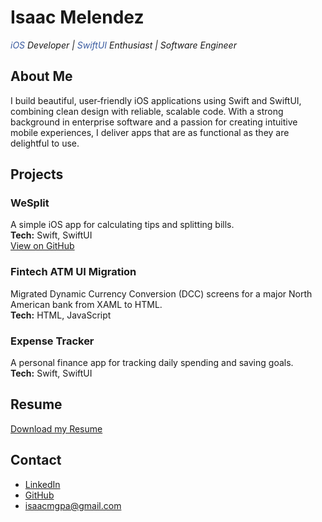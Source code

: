 # Isaac Melendez  
_<span style="color:#3A5BA0;">iOS</span> Developer | <span style="color:#3A5BA0;">SwiftUI</span> Enthusiast | Software Engineer_

## About Me  
I build beautiful, user‑friendly iOS applications using Swift and SwiftUI, combining clean design with reliable, scalable code. With a strong background in enterprise software and a passion for creating intuitive mobile experiences, I deliver apps that are as functional as they are delightful to use.

## Projects  
### WeSplit  
A simple iOS app for calculating tips and splitting bills.  
**Tech:** Swift, SwiftUI  
[View on GitHub](#)

### Fintech ATM UI Migration  
Migrated Dynamic Currency Conversion (DCC) screens for a major North American bank from XAML to HTML.  
**Tech:** HTML, JavaScript  

### Expense Tracker  
A personal finance app for tracking daily spending and saving goals.  
**Tech:** Swift, SwiftUI  

## Resume  
[Download my Resume](#)

## Contact  
- [LinkedIn]((https://www.linkedin.com/in/mlndz/))  
- [GitHub](https://github.com/mlndzz)  
- isaacmgpa@gmail.com
